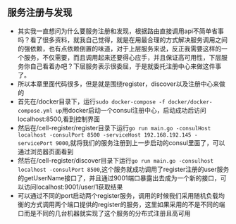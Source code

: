 ## 服务注册与发现
- 其实我一直想问为什么要服务注册和发现，根据路由直接调用api不简单省事吗？看了很多资料，就我自己觉得，就是在用最合理的方式解决服务调用之间的强依赖，也有点依赖倒置的味道，对于上层服务来说，反正我需要这样的一个服务，不仅需要，而且调用起来还要得心应手，并且保证高可用性，下层服务你自己看着办吧？下层服务表示很委屈，于是就委托注册中心来做这件事了。
- 所以本章里面代码很多，但是就是围绕register，discover以及注册中心来做的
- 首先在/docker目录下，运行`sudo docker-compose -f docker/docker-compose.yml up`用docker启动一个consul注册中心，启动成功后访问localhost:8500,看到控制界面
- 然后在/cell-register/register目录下运行`go run main.go -consulHost localhost -consulPort 8500 -serviceHost 192.168.192.145 -servicePort 9000`,就将我们的服务注册到上一步启动的consul里面了，可以通过浏览器页面看到
- 然后在/cell-register/discover目录下运行`go run main.go -consulhost localhost -consulPort 8500`,这个服务就成功调用了register注册的user服务的getUserName接口了，并且通过9001端口暴露出去成为一个新的接口，可以访问localhost:9001/user/1获取结果
- 可以通过不同的port启动两个register服务，调用的时候我们采用随机负载均衡的方式调用两个端口提供的register的服务，这里如果采用的不是不同的端口而是不同的几台机器就实现了这个服务的分布式注册且高可用
